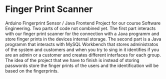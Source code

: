 # Finger Print Scanner
Arduino Fingerprint Sensor / Java Frontend
Project for our course Software Engineering. Two parts of code not combined yet.
The first part interacts with our finger print scanner for the connection with a Java programm and store finger prints in the devices internal storage.
The second part is a Java programm that interacts with MySQL Workbench that stores administratos of the system and customers and when you try to sing in it identifies if you are an admin or a customer and creates different interfaces for each group.
The idea of the project that we have to finish is instead of storing passwords store the finger prints of the users and the identification will be based on the fingerprints.
